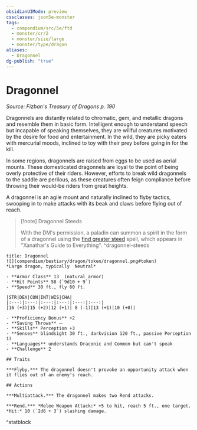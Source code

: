 ```yaml
---
obsidianUIMode: preview
cssclasses: json5e-monster
tags:
  - compendium/src/5e/ftd
  - monster/cr/2
  - monster/size/large
  - monster/type/dragon
aliases:
  - Dragonnel
dg-publish: "true"
---
```

# Dragonnel
*Source: Fizban's Treasury of Dragons p. 190*  

Dragonnels are distantly related to chromatic, gem, and metallic dragons and resemble them in basic form. Intelligent enough to understand speech but incapable of speaking themselves, they are willful creatures motivated by the desire for food and entertainment. In the wild, they are picky eaters with mercurial moods, inclined to toy with their prey before going in for the kill.

In some regions, dragonnels are raised from eggs to be used as aerial mounts. These domesticated dragonnels are loyal to the point of being overly protective of their riders. However, efforts to break wild dragonnels to the saddle are perilous, as these creatures often feign compliance before throwing their would-be riders from great heights.

A dragonnel is an agile mount and naturally inclined to flyby tactics, swooping in to make attacks with its beak and claws before flying out of reach.

> [!note] Dragonnel Steeds
> 
> With the DM's permission, a paladin can summon a spirit in the form of a dragonnel using the [find greater steed](compendium/spells/find-greater-steed-xge.md) spell, which appears in "Xanathar's Guide to Everything".
^dragonnel-steeds

```ad-statblock
title: Dragonnel
![](compendium/bestiary/dragon/token/dragonnel.png#token)
*Large dragon, typically  Neutral*

- **Armor Class** 13  (natural armor)
- **Hit Points** 58 (`9d10 + 9`)
- **Speed** 30 ft., fly 60 ft.

|STR|DEX|CON|INT|WIS|CHA|
|:---:|:---:|:---:|:---:|:---:|:---:|
|16 (+3)|15 (+2)|12 (+1)| 8 (-1)|13 (+1)|10 (+0)|

- **Proficiency Bonus** +2
- **Saving Throws** ⏤
- **Skills** Perception +3
- **Senses** blindsight 30 ft., darkvision 120 ft., passive Perception 13
- **Languages** understands Draconic and Common but can't speak
- **Challenge** 2

## Traits

***Flyby.*** The dragonnel doesn't provoke an opportunity attack when it flies out of an enemy's reach.

## Actions

***Multiattack.*** The dragonnel makes two Rend attacks.

***Rend.*** *Melee Weapon Attack:* +5 to hit, reach 5 ft., one target. *Hit:* 10 (`2d6 + 3`) slashing damage.
```
^statblock